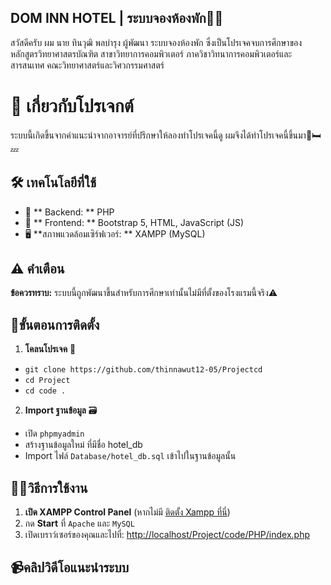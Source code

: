 ## DOM INN HOTEL | ระบบจองห้องพัก🏨💤

สวัสดีครับ ผม นาย ทินวุฒิ พลบำรุง ผู้พัฒนา ระบบจองห้องพัก ซึ่งเป็นโปรเจคจบการศึกษาของหลักสูตรวิทยาศาสตรบัณฑิต สาขาวิทยาการคอมพิวเตอร์ ภาควิชาวิทนาการคอมพิวเตอร์และสารสนเทศ คณะวิทยาศาสตร์และวิศวกรรมศาสตร์

# 🎯 เกี่ยวกับโปรเจกต์

ระบบนี้เกิดขึ้นจากคำแนะนำจากอาจารย์ที่ปรึกษาให้ลองทำโปรเจคนี้ดู ผมจึงได้ทำโปรเจคนี้ขึ้นมา🏨🛏️💤

## 🛠️ เทคโนโลยีที่ใช้

-   🐘   ** Backend: **   PHP 
-   📄   ** Frontend: **   Bootstrap 5, HTML, JavaScript (JS) 
-   🖥️   **สภาพแวดล้อมเซิร์ฟเวอร์: **   XAMPP (MySQL)



## ⚠️ คำเตือน 

**ข้อควรทราบ:**  ระบบนี้ถูกพัฒนาขึ้นสำหรับการศึกษาเท่านั้นไม่มีที่ตั้งของโรงแรมนี้จริง⚠️


##  🚀ขั้นตอนการติดตั้ง 

1. **โคลนโปรเจค**  📂
- ```git clone https://github.com/thinnawut12-05/Projectcd```
- ```cd Project```
- ```cd code .```
2.  **Import ฐานข้อมูล**  🗃️   
 -   เปิด  `phpmyadmin`   
 -   สร้างฐานข้อมูลใหม่ ที่มีชื่อ hotel_db    
 -   Import ไฟล์  `Database/hotel_db.sql`  เข้าไปในฐานข้อมูลนั้น 

## 🧑‍💻วิธีการใช้งาน 

1. **เปิด XAMPP Control Panel**  (หากไม่มี  [ติดตั้ง Xampp ที่นี่](https://www.apachefriends.org/download.html))
2.   กด  **Start**  ที่  `Apache`  และ  `MySQL`
3.   เปิดเบราว์เซอร์ของคุณและไปที่:  [http://localhost/Project/code/PHP/index.php](http://localhost/Project/code/PHP/index.php) 

## 📹คลิปวิดีโอแนะนำระบบ
